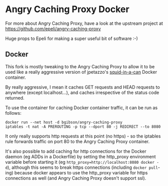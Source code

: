# Angry Caching Proxy Docker

For more about Angry Caching Proxy, have a look at the upstream project at https://github.com/epeli/angry-caching-proxy

Huge props to Epeli for making a super useful bit of software :-)

## Docker

This fork is mostly tweaking to the Angry Caching Proxy to allow it to be used like a really aggressive version of jpetazzo's [squid-in-a-can](https://github.com/jpetazzo/squid-in-a-can) Docker container.

By really aggressive, I mean it caches GET requests and HEAD requests to anywhere (except localhost...), and caches irrespective of the status code returned.

To use the container for caching Docker container traffic, it can be run as follows:

    docker run --net host -d bgibson/angry-caching-proxy
    iptables -t nat -A PREROUTING -p tcp --dport 80 -j REDIRECT --to 8080

It only really supports http requests at this point (no https) - so the iptables rule forwards traffic on port 80 to the Angry Caching Proxy container.

It's also possible to add caching for http connections for the Docker daemon (eg ADDs in a Dockerfile) by setting the http_proxy environment variable before starting it (eg `http_proxy=http://localhost:8080 docker -d`), although this seems to break https connections (including `docker pull`-ing) because docker appears to use the http_proxy variable for https connections as well (and Angry Caching Proxy doesn't support ssl).
